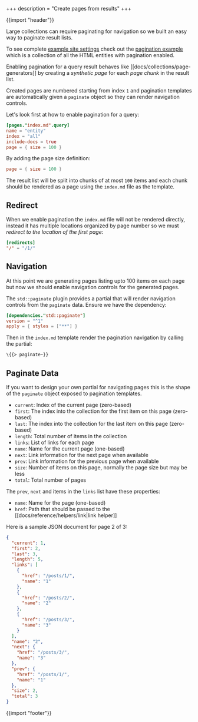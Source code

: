 +++
description = "Create pages from results"
+++

{{import "header"}}

Large collections can require paginating for navigation so we built an easy way to paginate result lists.

To see complete [example site settings][pagination-site-settings] check out the [pagination example][pagination-example] which is a collection of all the HTML entities with pagination enabled.

Enabling pagination for a query result behaves like [[docs/collections/page-generators]] by creating a *synthetic page* for each *page chunk* in the result list.

Created pages are numbered starting from index `1` and pagination templates are automatically given a `paginate` object so they can render navigation controls.

Let's look first at how to enable pagination for a query:

```toml
[pages."index.md".query]
name = "entity"
index = "all"
include-docs = true
page = { size = 100 }
```

By adding the page size definition:

```toml
page = { size = 100 }
```

The result list will be split into chunks of at most `100` items and each chunk should be rendered as a page using the `index.md` file as the template.

## Redirect

When we enable pagination the `index.md` file will not be rendered directly, instead it has multiple locations organized by page number so we must *redirect to the location of the first page*:

```toml
[redirects]
"/" = "/1/"
```

## Navigation

At this point we are generating pages listing upto 100 items on each page but now we should enable navigation controls for the generated pages.

The `std::paginate` plugin provides a partial that will render navigation controls from the `paginate` data. Ensure we have the dependency:

```toml
[dependencies."std::paginate"]
version = "^1"
apply = { styles = ["**"] }
```

Then in the `index.md` template render the pagination navigation by calling the partial:

```handlebars
\{{> paginate~}}
```

## Paginate Data

If you want to design your own partial for navigating pages this is the shape of the `paginate` object exposed to pagination templates.

* `current`: Index of the current page (zero-based)
* `first`: The index into the collection for the first item on this page (zero-based)
* `last`: The index into the collection for the last item on this page (zero-based)
* `length`: Total number of items in the collection
* `links`: List of links for each page
* `name`: Name for the current page (one-based)
* `next`: Link information for the next page when available
* `prev`: Link information for the previous page when available
* `size`: Number of items on this page, normally the page size but may be less
* `total`: Total number of pages

The `prev`, `next` and items in the `links` list have these properties:

* `name`: Name for the page (one-based)
* `href`: Path that should be passed to the [[docs/reference/helpers/link|link helper]]

Here is a sample JSON document for page 2 of 3:

```json
{
  "current": 1,
  "first": 2,
  "last": 3,
  "length": 5,
  "links": [
    {
      "href": "/posts/1/",
      "name": "1"
    },
    {
      "href": "/posts/2/",
      "name": "2"
    },
    {
      "href": "/posts/3/",
      "name": "3"
    }
  ],
  "name": "2",
  "next": {
    "href": "/posts/3/",
    "name": "3"
  },
  "prev": {
    "href": "/posts/1/",
    "name": "1"
  },
  "size": 2,
  "total": 3
}
```

{{import "footer"}}

[pagination-site-settings]: https://github.com/uwe-app/examples/blob/main/collections/pagination/site.toml
[pagination-example]: https://github.com/uwe-app/examples/tree/main/collections/pagination

